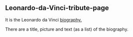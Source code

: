 ## Leonardo-da-Vinci-tribute-page

It is the Leonardo da Vinci [biography.](https://irinatuma.github.io/Leonardo-da-Vinci-tribute-page/)

There are a title, picture and text (as a list) of the biography.
